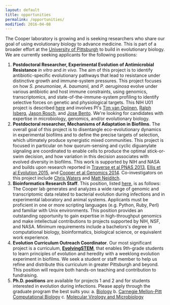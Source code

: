 ```yaml
---
layout: default
title: opportunities
permalink: /opportunities/
modified: 2016-04-08
---
```


The Cooper laboratory is growing and is seeking researchers who share our goal of using evolutionary biology to advance medicine. This is part of a broader effort at the [University of Pittsburgh](http://pitt.edu) to build in evolutionary biology. We are currently seeking applicants for the following positions:

1. **Postdoctoral Researcher, Experimental Evolution of Antimicrobial Resistance** *in vitro* and *in vivo*. The aim of this project is to identify antibiotic-specific evolutionary pathways that lead to resistance under distinctive growth and immune-system pressures. This project focuses on how *S. pneumoniae, A. baumanii,* and *P. aeruginosa* evolve under various antibiotic and host immune constraints, using genomics, transcriptomics, and state-of-the-immune-system profiling to identify selective forces on genetic and physiological targets. This NIH U01 project is described [here](https://projectreporter.nih.gov/project_info_description.cfm?aid=9108644&icde=28937273) and involves PI's [Tim van Opijnen](http://www.vanopijnenlab.com/), [Ralph Isberg](http://sackler.tufts.edu/Faculty-and-Research/Faculty-Profiles/Ralph-Isberg-Profile), [Jason Rosch](https://www.stjude.org/directory/r/jason-rosch.html), and [Jose Bento](http://www.jbento.net/). We're looking for candidates with expertise in microbiology, genomics, and/or evolutionary biology.  
2.  **Postdoctoral researcher, Mechanisms of Adaptation in Biofilms.** The overall goal of this project is to disentangle eco-evolutionary dynamics in experimental biofilms and to define the precise targets of selection, which ultimately produce synergistic mixed communities. This project is focused in particular on how quorum-sensing and cyclic diguanylate signaling are coordinated to enable cells to produce the optimal stick-or-swim decision, and how variation in this decision associates with evolved diversity in biofilms. This work is supported by NIH and NASA and builds upon research reported in [Traverse et al PNAS 2013](http://www.pnas.org/content/110/3/E250.abstract.html?etoc), [Ellis et al Evolution 2015](http://onlinelibrary.wiley.com/doi/10.1111/evo.12581/full), and [Cooper et al Genomics 2014](http://www.sciencedirect.com/science/article/pii/S0888754314001840). Co-investigators on this project include [Chris Waters](https://msu.edu/~watersc3/people.html) and [Matt Neiditch](http://njms.rutgers.edu/departments/molecular_genetics/faculty/neiditch/).
3.   **Bioinformatics Research Staff**. This position, listed [here](https://www.pittsource.com/hr/postings/117344/preview), is as follows:  The Cooper lab generates and analyzes a wide range of genomic and transcriptomic data related to bacterial evolution during infections and in experimental laboratory and animal systems. Applicants must be proficient in one or more scripting languages (e.g. Python, Ruby, Perl) and familiar with Unix environments. This position provides an outstanding opportunity to gain expertise in high-throughput genomics and make intellectual contributions to projects supported by NIH, NSF, and NASA. Minimum requirements include a bachelors's degree in computational biology, bioinformatics, biological science, or equivalent work experience. 
4.   **Evolution Curriculum Outreach Coordinator**. Our most significant project is a curriculum, [**EvolvingSTEM**](http://evolvingstem.org), that enables 9th-grade students to learn principles of evolution and heredity with a weeklong evolution experiment in biofilms. We seek a student or staff member to help us refine and distribute this curriculum in greater Pittsburgh and beyond. This position will require both hands-on teaching and contribution to fundraising.
5.   **Ph.D. positions** are available for projects 1 and 2 and for students interested in evolution during infections. Please apply through the graduate program the best suits you:
  a. [Biology](http://biology.pitt.edu/graduate)
  b. [Carnegie Mellon-Pitt Computational Biology](http://www.compbio.cmu.edu/)
  c. [Molecular Virology and Microbiology](http://www.mvm.pitt.edu/)
 

